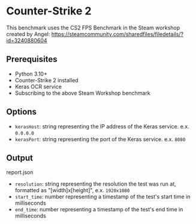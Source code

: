 # Counter-Strike 2
This benchmark uses the CS2 FPS Benchmark in the Steam workshop created by Angel: https://steamcommunity.com/sharedfiles/filedetails/?id=3240880604

## Prerequisites

- Python 3.10+
- Counter-Strike 2 installed
- Keras OCR service
- Subscribing to the above Steam Workshop benchmark

## Options

- `kerasHost`: string representing the IP address of the Keras service. e.x. `0.0.0.0` 
- `kerasPort`: string representing the port of the Keras service. e.x. `8080`

## Output

report.json
- `resolution`: string representing the resolution the test was run at, formatted as "[width]x[height]", e.x. `1920x1080`
- `start_time`: number representing a timestamp of the test's start time in milliseconds
- `end_time`: number representing a timestamp of the test's end time in milliseconds